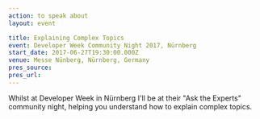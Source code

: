 ```yaml
---
action: to speak about
layout: event

title: Explaining Complex Topics
event: Developer Week Community Night 2017, Nürnberg
start_date: 2017-06-27T19:30:00.000Z
venue: Messe Nünberg, Nürnberg, Germany
pres_source:
pres_url:
---
```


Whilst at Developer Week in Nürnberg I'll be at their "Ask the Experts" community night, helping you understand how to explain complex topics.
